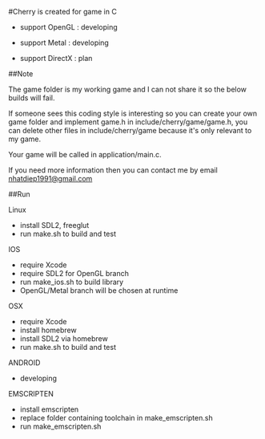 #Cherry is created for game in C

- support OpenGL  : developing

- support Metal   : developing

- support DirectX : plan

##Note

The game folder is my working game and I can not share it so the below builds will fail.

If someone sees this coding style is interesting so you can create your own game folder and implement game.h in include/cherry/game/game.h, you can delete other files in include/cherry/game because it's only relevant to my game.

Your game will be called in application/main.c.

If you need more information then you can contact me by email <nhatdiep1991@gmail.com>

##Run

Linux
- install SDL2, freeglut
- run make.sh to build and test

IOS
- require Xcode
- require SDL2 for OpenGL branch
- run make_ios.sh to build library
- OpenGL/Metal branch will be chosen at runtime

OSX
- require Xcode
- install homebrew
- install SDL2 via homebrew
- run make.sh to build and test

ANDROID
- developing

EMSCRIPTEN
- install emscripten
- replace folder containing toolchain in make_emscripten.sh
- run make_emscripten.sh
